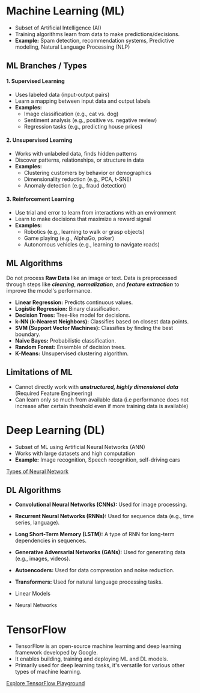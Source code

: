 # Machine Learning (ML)
- Subset of Artificial Intelligence (AI)
- Training algorithms learn from data to make predictions/decisions.
- **Example:** Spam detection, recommendation systems, Predictive modeling, Natural Language Processing (NLP)

## ML Branches / Types

#### 1. Supervised Learning
- Uses labeled data (input-output pairs)
- Learn a mapping between input data and output labels
- **Examples:**
    - Image classification (e.g., cat vs. dog)
    - Sentiment analysis (e.g., positive vs. negative review)
    - Regression tasks (e.g., predicting house prices)

#### 2. Unsupervised Learning
- Works with unlabeled data, finds hidden patterns
- Discover patterns, relationships, or structure in data
- **Examples:**
    - Clustering customers by behavior or demographics
    - Dimensionality reduction (e.g., PCA, t-SNE)
    - Anomaly detection (e.g., fraud detection)

#### 3. Reinforcement Learning
- Use trial and error to learn from interactions with an environment
- Learn to make decisions that maximize a reward signal
- **Examples:**
    - Robotics (e.g., learning to walk or grasp objects)
    - Game playing (e.g., AlphaGo, poker)
    - Autonomous vehicles (e.g., learning to navigate roads)

## ML Algorithms
Do not process **Raw Data** like an image or text. Data is preprocessed through steps like ***cleaning***, ***normalization***, and ***feature extraction*** to improve the model's performance.

- **Linear Regression:**   Predicts continuous values.
- **Logistic Regression:**   Binary classification.
- **Decision Trees:**   Tree-like model for decisions.
- **k-NN (k-Nearest Neighbors):**   Classifies based on closest data points.
- **SVM (Support Vector Machines):**   Classifies by finding the best boundary.
- **Naive Bayes:**   Probabilistic classification.
- **Random Forest:**   Ensemble of decision trees.
- **K-Means:**   Unsupervised clustering algorithm.

## Limitations of ML

- Cannot directly work with ***unstructured, highly dimensional data*** (Required Feature Engineering)
- Can learn only so much from available data (i.e performance does not increase after certain threshold even if more training data is available)

# Deep Learning (DL)
- Subset of ML using Artificial Neural Networks (ANN)
- Works with large datasets and high computation
- **Example:** Image recognition, Speech recognition, self-driving cars

[Types of Neural Network](/NeuralNetwork.md)

## DL Algorithms

- **Convolutional Neural Networks (CNNs):**   Used for image processing.
- **Recurrent Neural Networks (RNNs):**   Used for sequence data (e.g., time series, language).
- **Long Short-Term Memory (LSTM):**   A type of RNN for long-term dependencies in sequences.
- **Generative Adversarial Networks (GANs):**   Used for generating data (e.g., images, videos).
- **Autoencoders:**   Used for data compression and noise reduction.
- **Transformers:**   Used for natural language processing tasks.

- Linear Models
- Neural Networks

# TensorFlow
- TensorFlow is an open-source machine learning and deep learning framework developed by Google.
- It enables building, training and deploying ML and DL models.
- Primarily used for deep learning tasks, it's versatile for various other types of machine learning.

[Explore TensorFlow Playground](https://playground.tensorflow.org/#activation=tanh&batchSize=10&dataset=circle&regDataset=reg-plane&learningRate=0.03&regularizationRate=0&noise=0&networkShape=4,2&seed=0.91235&showTestData=false&discretize=false&percTrainData=50&x=true&y=true&xTimesY=false&xSquared=false&ySquared=false&cosX=false&sinX=false&cosY=false&sinY=false&collectStats=false&problem=classification&initZero=false&hideText=false)
